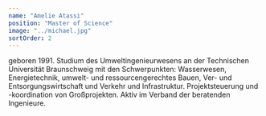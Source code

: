 ```yaml
---
name: "Amelie Atassi"
position: "Master of Science"
image: "../michael.jpg"
sortOrder: 2
---
```


geboren 1991. Studium des Umweltingenieurwesens an der Technischen Universität Braunschweig mit den Schwerpunkten: Wasserwesen, Energietechnik, umwelt- und ressourcengerechtes Bauen, Ver- und Entsorgungswirtschaft und Verkehr und Infrastruktur. Projektsteuerung und -koordination von Großprojekten. Aktiv im Verband der beratenden Ingenieure.
